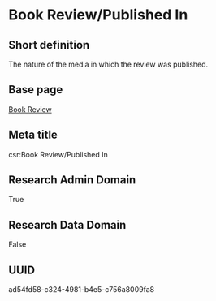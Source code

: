 # Book Review/Published In
## Short definition
The nature of the media in which the review was published.
## Base page
[Book Review](../../Objects/Book%20Review.md)
## Meta title
csr:Book Review/Published In
## Research Admin Domain
True
## Research Data Domain
False
## UUID
ad54fd58-c324-4981-b4e5-c756a8009fa8
